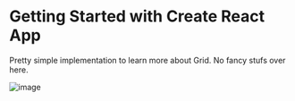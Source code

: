 # Getting Started with Create React App

Pretty simple implementation to learn more about Grid. No fancy stufs over here.

![image](https://user-images.githubusercontent.com/24215587/221296754-35a81fe1-c2ff-4eaf-9b2f-516dd98ec7b9.png)

